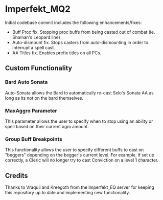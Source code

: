 # Imperfekt_MQ2

Initial codebase commit includes the following enhancements/fixes:
- Buff Proc fix. Stopping proc buffs from being casted out of combat (ie. Shaman's Leopard line)
- Auto-dismount fix. Stops casters from auto-dismounting in order to interrupt a spell cast.
- AA Titles fix. Enables prefix titles on all PCs.

## Custom Functionality
### Bard Auto Sonata
Auto-Sonata allows the Bard to automatically re-cast Selo's Sonata AA as long as its not on the bard themselves.

### MaxAggro Parameter
This parameter allows the user to specify when to stop using an ability or spell based on their current agro amount.

### Group Buff Breakpoints
This functionality allows the user to specify different buffs to cast on "beggers" depending on the begger's current level. For example, if set up correctly, a Cleric will no longer try to cast Conviction on a level 1 character.

## Credits
Thanks to Vraquil and Kreegoth from the Imperfekt_EQ server for keeping this repository up to date and implementing new functionality.
